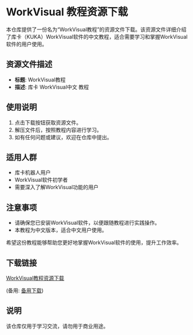 # WorkVisual 教程资源下载

本仓库提供了一份名为“WorkVisual教程”的资源文件下载。该资源文件详细介绍了库卡（KUKA）WorkVisual软件的中文教程，适合需要学习和掌握WorkVisual软件的用户使用。

## 资源文件描述

- **标题**: WorkVisual教程
- **描述**: 库卡 WorkVisual中文 教程

## 使用说明

1. 点击下载按钮获取资源文件。
2. 解压文件后，按照教程内容进行学习。
3. 如有任何问题或建议，欢迎在仓库中提出。

## 适用人群

- 库卡机器人用户
- WorkVisual软件初学者
- 需要深入了解WorkVisual功能的用户

## 注意事项

- 请确保您已安装WorkVisual软件，以便跟随教程进行实践操作。
- 本教程为中文版本，适合中文用户使用。

希望这份教程能够帮助您更好地掌握WorkVisual软件的使用，提升工作效率。

## 下载链接
[WorkVisual教程资源下载](https://pan.quark.cn/s/7a1e988db954) 

(备用: [备用下载](https://pan.baidu.com/s/1fALfYFzFQVRAb5vhjtbFCw?pwd=1234))

## 说明

该仓库仅用于学习交流，请勿用于商业用途。
